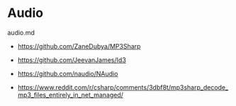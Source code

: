 # Audio

audio.md

*   https://github.com/ZaneDubya/MP3Sharp

*   https://github.com/JeevanJames/Id3

*   https://github.com/naudio/NAudio

*   https://www.reddit.com/r/csharp/comments/3dbf8t/mp3sharp_decode_mp3_files_entirely_in_net_managed/